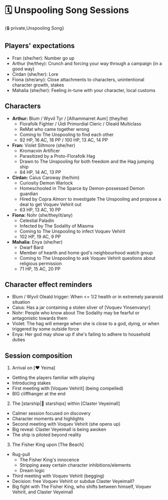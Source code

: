 # 🗓️ Unspooling Song Sessions

{🔒 private,Unspooling Song}

## Players' expectations
- Fran (she/her): Number go up
- Arthur (he/they): Crunch and forcing your way through a campaign (in a good way)
- Cirdan (she/her): Lore
- Fiona (she/any): Close attachments to characters, unintentional character growth, stakes
- Mahalia (she/her): Feeling in-tune with your character, local customs

## Characters
- **Arthur:** Blum / Wyvil Tyr / [Alhammarret Aum] (they/he)
  - Florafolk Fighter / Uidi Primordial Cleric / Oleald Multiclass
  - ReMat who came together wrong
  - Coming to The Unspooling to find each other
  - 92 HP, 16 AC, 18 PP / 100 HP, 13 AC, 14 PP
- **Fran:** Violet Siltmore (she/her)
  - Kromacvin Artificer
  - Parasitized by a Proto-Florafolk Hag
  - Drawn to The Unspooling for both freedom and the Hag jumping ship
  - 84 HP, 14 AC, 13 PP
- **Cirdan:** Caius Caroway (he/him)
  - Curiosity Demon Warlock
  - Homeschooled in The Sparce by Demon-possessed Demon guardian
  - Hired by Copra Almorr to investigate The Unspooling and propose a deal to get Voquev Vehirit out
  - 63 HP, 13 AC, 10 PP
- **Fiona:** Nohr (she/they/it/any)
  - Celestial Paladin
  - Infected by The Sodality of Miasma
  - Coming to The Unspooling to infect Voquev Vehirit
  - 102 HP, 19 AC, 9 PP
- **Mahalia:** Enya (she/her)
  - Dwarf Bard
  - Member of hearth and home god's neighbourhood watch group
  - Coming to The Unspooling to ask Voquev Vehirit questions about religious permission
  - 71 HP, 15 AC, 20 PP

## Character effect reminders
- Blum / Wyvil Oleald trigger: When <= 1/2 health or in extremely paranoid situation
- Caius: Has a jar containing a stolen sliver of [Voquev Yinsenvanyr]
- Nohr: People who know about The Sodality may be fearful or antagonistic towards them
- Violet: The hag will emerge when she is close to a god, dying, or when triggered by some outside force
- Enya: Her god may show up if she's failing to adhere to household duties

## Session composition
1. Arrival on [❤️ Yeima]
  - Getting the players familiar with playing
  - Introducing stakes
  - First meeting with [Voquev Vehirit] (being compelled)
  - BIG cliffhanger at the end
2. The [starship|🚀 starships] within [Claster Veyeimall]
  - Calmer session focused on discovery
  - Character moments and highlights
  - Second meeting with Voquev Vehirit (she opens up)
  - Big reveal: Claster Veyeimall is being awoken
  - The ship is piloted beyond reality
3. The Fisher King upon [The Beach]
  - Rug-pull
    - The Fisher King's innocence
    - Stripping away certain character inhibitions/elements
    - Dream logic
  - Third meeting with Voquev Vehirit (begging)
  - Decision: free Voquev Vehirit or subdue Claster Veyeimall?
  - Big fight with The Fisher King, who shifts between himself, Voquev Vehirit, and Claster Veyeimall